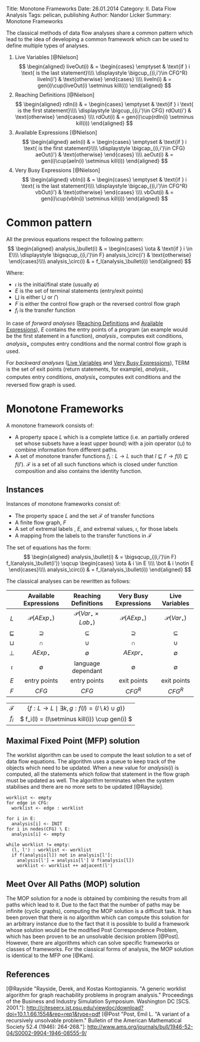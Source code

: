 Title: Monotone Frameworks
Date: 26.01.2014
Category: II. Data Flow Analysis
Tags: pelican, publishing
Author: Nandor Licker
Summary: Monotone Frameworks

The classical methods of data flow analyses share a common pattern which lead
to the idea of developing a common framework which can be used to define
multiple types of analyses.

1. Live Variables [@Nielson]
$$
\begin{aligned}
  liveOut(i) & =
    \begin{cases}
      \emptyset & \text{if } i \text{ is the last statement}\\\\
      \displaystyle \bigcup_{(i,i')\in CFG^R} liveIn(i') & \text{otherwise}
    \end{cases} \\\\
  liveIn(i) & = gen(i)\cup(liveOut(i) \setminus kill(i))
\end{aligned}
$$
2. Reaching Definitions [@Nielson]
$$
\begin{aligned}
  rdIn(i) & =
    \begin{cases}
      \emptyset & \text{if } i \text{ is the first statement}\\\\
      \displaystyle \bigcup_{(i,i')\in CFG} rdOut(i') & \text{otherwise}
    \end{cases} \\\\
  rdOut(i) & = gen(i)\cup(rdIn(i) \setminus kill(i))
\end{aligned}
$$
3. Available Expressions [@Nielson]
$$
\begin{aligned}
  aeIn(i) & =
    \begin{cases}
      \emptyset & \text{if } i \text{ is the first statement}\\\\
      \displaystyle \bigcap_{(i,i')\in CFG} aeOut(i') & \text{otherwise}
    \end{cases} \\\\
  aeOut(i) & = gen(i)\cup(aeIn(i) \setminus kill(i))
\end{aligned}
$$
4. Very Busy Expressions [@Nielson]
$$
\begin{aligned}
  vbIn(i) & =
    \begin{cases}
      \emptyset & \text{if } i \text{ is the last statement}\\\\
      \displaystyle \bigcap_{(i,i')\in CFG^R} vbOut(i') & \text{otherwise}
    \end{cases} \\\\
  vbOut(i) & = gen(i)\cup(vbIn(i) \setminus kill(i))
\end{aligned}
$$

Common pattern
==============
All the previous equations respect the following pattern:
$$
\begin{aligned}
  analysis_\bullet(i) & =
    \begin{cases}
      \iota & \text{if } i \in E\\\\
      \displaystyle \bigsqcup_{(i,i')\in F} analysis_\circ(i') & \text{otherwise}
    \end{cases}\\\\
  analysis_\circ(i) & = f_l(analysis_\bullet(i))
\end{aligned}
$$

Where:

+ $\iota$ is the initial/final state (usually $\emptyset$)
+ $E$ is the set of terminal statements (entry/exit points)
+ $\bigsqcup$ is either $\bigcup$ or $\bigcap$
+ $F$ is either the control flow graph or the reversed control flow graph
+ $f_l$ is the transfer function

In case of *forward analyses* ([Reaching Definitions](reaching-definitions-analysis.html) and [Available Expressions](available-expressions.html)),
$E$ contains the entry points of a program (an example would be the first
statement in a function), $analysis_\circ$ computes exit conditions,
$analysis_\bullet$ computes entry conditions and the normal control flow graph
is used.

For *backward analyses* ([Live Variables](live-variable-analysis.html) and 
[Very Busy Expressions](very-busy-expressions.html)), TERM is the
set of exit points (return statements, for example), $analysis_\circ$ computes
entry conditions, $analysis_\bullet$ computes exit conditions and the reversed
flow graph is used.

Monotone Frameworks
===================

A monotone framework consists of:

+ A property space $L$ which is a complete lattice (i.e. an partially ordered
  set whose subsets have a least upper bound) with a join operator ($\sqcup$) to
  combine information from different paths.
+ A set of monotone transfer functions $f_l : L \rightarrow L$ such that
  $l \sqsubseteq l' \rightarrow f(l) \sqsubseteq f(l')$. $\mathcal{F}$ is a set
  of all such functions which is closed under function composition and also
  contains the identity function.

Instances
---------

Instances of monotone frameworks consist of:

+ The property space $L$ and the set $\mathcal{F}$ of transfer functions
+ A finite flow graph, $F$
+ A set of extremal labels , $E$, and extremal values, $\iota$, for those labels
+ A mapping from the labels to the transfer functions in $\mathcal{F}$

The set of equations has the form:
$$
\begin{aligned}
  analysis_\bullet(i) & = \bigsqcup_{(i,i')\in F} f_l(analysis_\bullet(i')) \sqcup
    \begin{cases}
      \iota & i \in E \\\\
      \bot & i \notin E
    \end{cases}\\\\
  analysis_\circ(i) & = f_l(analysis_\bullet(i))
\end{aligned}
$$

The classical analyses can be rewritten as follows:

|             | Available Expressions   | Reaching Definitions                   | Very Busy Expressions   | Live Variables         |
|:-----------:|:-----------------------:|:--------------------------------------:|:-----------------------:|:----------------------:|
|$L$          |$\mathcal{P}(AExp_\star)$|$\mathcal{P}(Var_\star\times Lab_\star)$|$\mathcal{P}(AExp_\star)$|$\mathcal{P}(Var_\star)$|
|$\sqsubseteq$|$\supseteq$              |$\subseteq$                             |$\supseteq$              |$\subseteq$             |
|$\sqcup$     |$\cap$                   |$\cup$                                  |$\cap$                   |$\cup$                  |
|$\bot$       |$AExp_\star$             |$\emptyset$                             |$AExpr_\star$            |$\emptyset$             |
|$\iota$      |$\emptyset$              |language dependant                      |$\emptyset$              |$\emptyset$             |
|$E$          |entry points             |entry points                            |exit points              |exit points             |
|$F$          |$CFG$                    |$CFG$                                   |$CFG^R$                  |$CFG^R$                 |

|             |                                                                              |
|:-----------:|:----------------------------------------------------------------------------:|
|$\mathcal{F}$|$\lbrace f:L\rightarrow L \mid\exists k,g: f(l)=(l\setminus k)\cup g) \rbrace$|
|$f_i$        |$ f_i(l) = (l\setminus kill(i)) \cup gen(i) $                                 |

Maximal Fixed Point (MFP) solution
----------------------------------

The worklist algorithm can be used to compute the least solution to a
set of data flow equations. The algorithm uses a queue to keep track of the
objects which need to be updated. When a new value for $analysis(i)$ is
computed, all the statements which follow that statement in the flow graph must
be updated as well. The algorithm terminates when the system stabilises and
there are no more sets to be updated [@Rayside].

    worklist <- empty
    for edge in CFG:
      worklist <- edge : worklist

    for i in E:
      analysis[i] <- INIT
    for i in nodes(CFG) \ E:
      analysis[i] <- empty

    while worklist != empty:
      (l, l') : worklist <- worklist
      if f(analysis[l]) not in analysis[l']:
        analysis[l'] = analysis[l'] U f(analysis[l])
        worklist <- worklist ++ adjacent(l')


Meet Over All Paths (MOP) solution
----------------------------------

The MOP solution for a node is obtained by combining the results from all paths
which lead to it. Due to the fact that the number of paths may be infinite
(cyclic graphs), computing the MOP solution is a difficult task. It has been
proven that there is no algorithm which can compute this solution for an
arbitrary instance due to the fact that it is possible to build a framework
whose solution would be the modified Post Correspondence Problem, which has been
proven to be an unsolvable decision problem [@Post]. However, there are
algorithms which can solve specific frameworks or classes of frameworks.
For the classical forms of analysis, the MOP solution is identical to the MFP
one [@Kam].

References
----------

[@Nielson "Nielson, Flemming, Hanne R. Nielson, and Chris Hankin. Principles of program analysis. Springer, 1999. Page 40-50"]: http://www2.imm.dtu.dk/~hrni/PPA/ppa.html
[@Kam "Kam, John B., and Jeffrey D. Ullman. "Monotone data flow analysis frameworks." Acta Informatica 7.3 (1977): 305-317."]: http://download.springer.com/static/pdf/742/art%253A10.1007%252FBF00290339.pdf?auth66=1392462225_8a41583af61c21dd0a5acf990295390a&ext=.pdf
[@Kildall "Kildall, Gary A. "A unified approach to global program optimization." Proceedings of the 1st annual ACM SIGACT-SIGPLAN symposium on Principles of programming languages. ACM, 1973."]: http://dl.acm.org/citation.cfm?id=512945&coll=portal&dl=ACM
[@Rayside "Rayside, Derek, and Kostas Kontogiannis. "A generic worklist algorithm for graph reachability problems in program analysis." Proceedings of the Business and Industry Simulation Symposium. Washington DC [SCS. 2001."]: http://citeseerx.ist.psu.edu/viewdoc/download?doi=10.1.1.66.1554&rep=rep1&type=pdf
[@Post "Post, Emil L. "A variant of a recursively unsolvable problem." Bulletin of the American Mathematical Society 52.4 (1946): 264-268."]: http://www.ams.org/journals/bull/1946-52-04/S0002-9904-1946-08555-9/